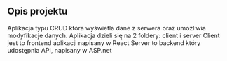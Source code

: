 ## Opis projektu

Aplikacja typu CRUD która wyświetla dane z serwera oraz umożliwia modyfikacje danych.
Aplikacja dzieli się na 2 foldery: client i server
Client jest to frontend aplikacji napisany w React
Server to backend który udostępnia API, napisany w ASP.net
